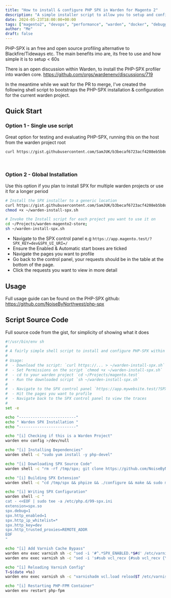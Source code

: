 ```yaml
---
title: "How to install & configure PHP SPX in Warden for Magento 2"
description: "A simple installer script to allow you to setup and configure PHP SPX in a Warden environment for Magento 2"
date: 2024-05-23T18:00:00+00:00
tags: ["magento2", "devops", "performance", "warden", "docker", "debugging"]
author: "Me"
draft: false
---
```


PHP-SPX is an free and open source profiling alternative to Blackfire/Tideways etc. The main benefits imo are, its free to use and how simple it is to setup < 60s

There is an open discussion within Warden, to install the PHP-SPX profiler into warden core. https://github.com/orgs/wardenenv/discussions/719

In the meantime while we wait for the PR to merge, I've created the following shell script to bootstraps the PHP-SPX installation & configuration for the current warden project.

## Quick Start
### Option 1 - Single use script
Great option for testing and evaluating PHP-SPX, running this on the host from the warden project root
```sh
curl https://gist.githubusercontent.com/SamJUK/b3becaf6723acf4208eb5b8d92ef24f4/raw/f93afe910067417f55efb8d15bf5f73232fde1a9/warden_install_spx.sh | sh
```

&nbsp;

### Option 2 - Global Installation
Use this option if you plan to install SPX for multiple warden projects or use it for a longer period
```sh
# Install the SPX installer to a generic location
curl https://gist.githubusercontent.com/SamJUK/b3becaf6723acf4208eb5b8d92ef24f4/raw/f93afe910067417f55efb8d15bf5f73232fde1a9/warden_install_spx.sh > ~/warden-install-spx.sh
chmod +x ~/warden-install-spx.sh

# Invoke the Install script for each project you want to use it on
cd ~/Projects/warden-magento2-store;
sh ~/warden-install-spx.sh
```
- Navigate to the SPX control panel e.g `https://app.magento.test/?SPX_KEY=dev&SPX_UI_URI=/`
- Ensure the Enabled & Automatic start boxes are ticked
- Navigate the pages you want to profile
- Go back to the control panel, your requests should be in the table at the bottom of the page.
- Click the requests you want to view in more detail

## Usage
Full usage guide can be found on the PHP-SPX github: https://github.com/NoiseByNorthwest/php-spx

## Script Source Code
Full source code from the gist, for simplicity of showing what it does
```sh
#!/usr/bin/env sh
#
# A fairly simple shell script to install and configure PHP-SPX within a Warden.dev Environment
#
# Usage:
#  - Download the script: `curl https://... > ~/warden-install-spx.sh`
#  - Set Permissions on the script `chmod +x ~/warden-install-spx.sh`
#  - cd to your warden project `cd ~/Projects/magento.test`
#  - Run the downloaded script `sh ~/warden-install-spx.sh`
#
#  - Navigate to the SPX control panel `https://app.mywebsite.test/?SPX_KEY=dev&SPX_UI_URI=/` and enable profiling
#  - Hit the pages you want to profile
#  - Navigate back to the SPX control panel to view the traces
#
set -e

echo "-------------------------"
echo " Warden SPX Installation "
echo "-------------------------"

echo "[i] Checking if this is a Warden Project"
warden env config >/dev/null

echo "[i] Installing Dependencies"
warden shell -c "sudo yum install -y php-devel"

echo "[i] Downloading SPX Source Code"
warden shell -c "rm -rf /tmp/spx; git clone https://github.com/NoiseByNorthwest/php-spx.git /tmp/spx"

echo "[i] Building SPX Extension"
warden shell -c "cd /tmp/spx && phpize && ./configure && make && sudo make install"

echo "[i] Writing SPX Configuration"
warden shell -c "
cat - <<EOF | sudo tee -a /etc/php.d/99-spx.ini
extension=spx.so
spx.debug=1
spx.http_enabled=1
spx.http_ip_whitelist=*
spx.http_key=dev
spx.http_trusted_proxies=REMOTE_ADDR
EOF
"

echo "[i] Add Varnish Cache Bypass"
warden env exec varnish sh -c "sed -i '#^.*SPX_ENABLED.*$#d' /etc/varnish/default.vcl"
warden env exec varnish sh -c "sed -i 's#sub vcl_recv {#sub vcl_recv {\nif (req.url ~ \"SPX_UI_URI|SPX_KEY\" || req.http.Cookie ~ \"SPX_ENABLED\") { return (pass); }#g' /etc/varnish/default.vcl"

echo "[i] Reloading Varnish Config"
T=$(date +%s)
warden env exec varnish sh -c "varnishadm vcl.load reload$T /etc/varnish/default.vcl; varnishadm vcl.use reload$T;"

echo "[i] Restarting PHP-FPM Container"
warden env restart php-fpm
```
